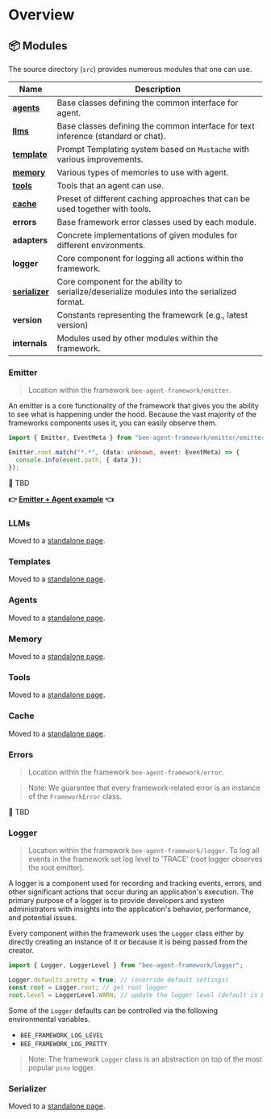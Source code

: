 # Overview

## 📦 Modules

The source directory (`src`) provides numerous modules that one can use.

| Name                                 | Description                                                                                 |
| ------------------------------------ | ------------------------------------------------------------------------------------------- |
| [**agents**](./agents.md)            | Base classes defining the common interface for agent.                                       |
| [**llms**](./llms.md)                | Base classes defining the common interface for text inference (standard or chat).           |
| [**template**](./templates.md)       | Prompt Templating system based on `Mustache` with various improvements.                     |
| [**memory**](./memory.md)            | Various types of memories to use with agent.                                                |
| [**tools**](./tools.md)              | Tools that an agent can use.                                                                |
| [**cache**](./cache.md)              | Preset of different caching approaches that can be used together with tools.                |
| **errors**                           | Base framework error classes used by each module.                                           |
| **adapters**                         | Concrete implementations of given modules for different environments.                       |
| **logger**                           | Core component for logging all actions within the framework.                                |
| [**serializer**](./serialization.md) | Core component for the ability to serialize/deserialize modules into the serialized format. |
| **version**                          | Constants representing the framework (e.g., latest version)                                 |
| **internals**                        | Modules used by other modules within the framework.                                         |

### Emitter

> Location within the framework `bee-agent-framework/emitter`.

An emitter is a core functionality of the framework that gives you the ability to see what is happening under the hood. Because the vast majority of the frameworks components uses it, you can easily observe them.

```ts
import { Emitter, EventMeta } from "bee-agent-framework/emitter/emitter";

Emitter.root.match("*.*", (data: unknown, event: EventMeta) => {
  console.info(event.path, { data });
});
```

🚧 TBD

**👉 [Emitter + Agent example](../examples/agents/bee.ts) 👈**

### LLMs

Moved to a [standalone page](./llms.md).

### Templates

Moved to a [standalone page](./templates.md).

### Agents

Moved to a [standalone page](./agents.md).

### Memory

Moved to a [standalone page](./memory.md).

### Tools

Moved to a [standalone page](./tools.md).

### Cache

Moved to a [standalone page](./cache.md).

### Errors

> Location within the framework `bee-agent-framework/error`.

> Note: We guarantee that every framework-related error is an instance of the `FrameworkError` class.

🚧 TBD

### Logger

> Location within the framework `bee-agent-framework/logger`.
> To log all events in the framework set log level to 'TRACE' (root logger observes the root emitter).

A logger is a component used for recording and tracking events, errors, and other significant actions that occur during an application's execution.
The primary purpose of a logger is to provide developers and system administrators with insights into the application's behavior, performance, and potential issues.

Every component within the framework uses the `Logger` class either by directly creating an instance of it or because it is being passed from the creator.

```ts
import { Logger, LoggerLevel } from "bee-agent-framework/logger";

Logger.defaults.pretty = true; // (override default settings)
const root = Logger.root; // get root logger
root.level = LoggerLevel.WARN; // update the logger level (default is LoggerLevel.INFO)
```

Some of the `Logger` defaults can be controlled via the following environmental variables.

- `BEE_FRAMEWORK_LOG_LEVEL`
- `BEE_FRAMEWORK_LOG_PRETTY`

> Note: The framework `Logger` class is an abstraction on top of the most popular `pino` logger.

### Serializer

Moved to a [standalone page](./serialization.md).
